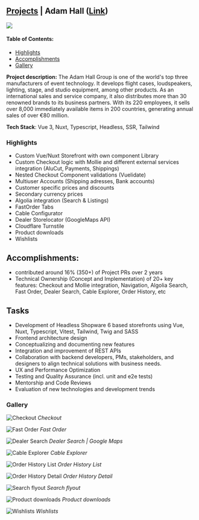 ## [Projects](/portfolio/) | Adam Hall ([Link](https://www.adamhall.com/shop/de))

<img src="/images/adamhall/home.png"/>

#### Table of Contents:
- [Highlights](#highlights)
- [Accomplishments](#accomplishments)
- [Gallery](#gallery)

**Project description:** The Adam Hall Group is one of the world's top three manufacturers of event technology. It develops flight cases, loudspeakers, lighting, stage, and studio equipment, among other products. As an international sales and service company, it also distributes more than 30 renowned brands to its business partners. With its 220 employees, it sells over 8,000 immediately available items in 200 countries, generating annual sales of over €80 million.

**Tech Stack**: Vue 3, Nuxt, Typescript, Headless, SSR, Tailwind

### Highlights

- Custom Vue/Nuxt Storefront with own component Library
- Custom Checkout logic with Mollie and different external services integration (AluCut, Payments, Shippings)
- Nested Checkout Component validations (Vuelidate)
- Multiuser Accounts (Shipping adresses, Bank accounts)
- Customer specific prices and discounts
- Secondary currency prices
- Algolia integration (Search & Listings)
- FastOrder Tabs
- Cable Configurator
- Dealer Storelocator (GoogleMaps API)
- Cloudflare Turnstile
- Product downloads
- Wishlists

## Accomplishments:
- contributed around 16% (350+) of Project PRs over 2 years
- Technical Ownership (Concept and Implementation) of 20+ key features: Checkout and Mollie integration, Navigation, Algolia Search, Fast Order, Dealer Search, Cable Explorer, Order History, etc


## Tasks
- Development of Headless Shopware 6 based storefronts using Vue, Nuxt, Typescript, Vitest, Tailwind, Twig and SASS
- Frontend architecture design
- Conceptualizing and documenting new features
- Integration and improvement of REST APIs
- Collaboration with backend developers, PMs, stakeholders, and designers to align technical solutions with business needs.
- UX and Performance Optimization
- Testing and Quality Assurance (incl. unit and e2e tests)
- Mentorship and Code Reviews
- Evaluation of new technologies and development trends

### Gallery

![Checkout](/images/adamhall/checkout.png)
*Checkout*

![Fast Order](/images/adamhall/fast-order.png)
*Fast Order*

![Dealer Search](/images/adamhall/dealer-search.png)
*Dealer Search | Google Maps*

![Cable Explorer](/images/adamhall/cable-explorer.png)
*Cable Explorer*

![Order History List](/images/adamhall/order-history-list.png)
*Order History List*

![Order History Detail](/images/adamhall/order-history-detail.png)
*Order History Detail*

![Search flyout](/images/adamhall/search-flyout.png)
*Search flyout*

![Product downloads](/images/adamhall/product-downloads.png)
*Product downloads*

![Wishlists](/images/adamhall/wishlists.png)
*Wishlists*


